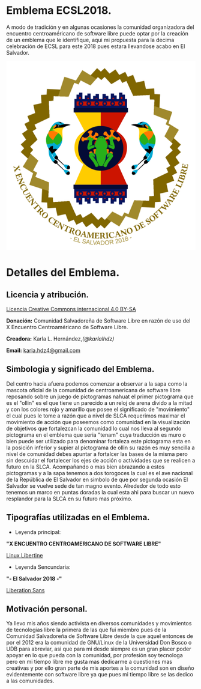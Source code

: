# Emblema ECSL2018.
A modo de tradición y en algunas ocasiones la comunidad organizadora del encuentro centroaméricano de software libre puede optar por la creación de un emblema que le identifique, aqui mi propuesta para la decima celebración de ECSL para este 2018 pues estara llevandose acabo en El Salvador.

![Emblema ECSL2018](https://raw.githubusercontent.com/karlalhdz/emblemaECSL2018/master/EmblemaECSL18_KarlaHernandez.png)

# Detalles del Emblema.
## Licencia y atribución.
[Licencia Creative Commons internacional 4.0 BY-SA](https://creativecommons.org/licenses/by-sa/4.0/deed.es_ES)

**Donación:** Comunidad Salvadoreña de Software Libre en razón de uso del X Encuentro Centroaméricano de Software Libre. 

**Creadora:** Karla L. Hernández,*(@karlalhdz)*

**Email:** karla.hdz4@gmail.com

## Simbologia y significado del Emblema.
Del centro hacia afuera podemos comenzar a observar a la sapa como la mascota oficial de la comunidad de centroamericana de software libre reposando sobre un juego de pictogramas nahuat el primer pictograma que es el "ollin" es el que tiene un parecido a un reloj de arena divido a la mitad y con los colores rojo y amarillo que posee el significado de "movimiento" el cual pues le tome a razón que a nivel de SLCA requerimos maximar el movimiento de acción que poseemos como comunidad en la visualización de objetivos que fortalezcan la comunidad lo cual nos lleva al segundo pictograma en el emblema que seria "tenam" cuya traducción es muro o bien puede ser utilizado para denominar fortaleza este pictograma esta en la posición inferior y supier al pictograma de ollin su razón es muy sencilla a nivel de comunidad debes apuntar a fortalcer las bases de la misma pero sin descuidar el fortalecer los ejes de acción o actividades que se realicen a futuro en la SLCA. Acompañando o mas bien abrazando a estos pictogramas y a la sapa tenemos a dos torogoces la cual es el ave nacional de la República de El Salvador en simbolo de que por segunda ocasión El Salvador se vuelve sede de tan magno evento. Alrededor de todo esto tenemos un marco en puntas doradas la cual esta ahi para buscar un nuevo resplandor para la SLCA en su futuro mas próximo. 

## Tipografías utilizadas en el Emblema.
* Leyenda principal: 

**"X ENCUENTRO CENTROAMERICANO DE SOFTWARE LIBRE"** 

[Linux Libertine](https://www.dafont.com/es/linux-libertine.font)

* Leyenda Sencundaria: 

**"- El Salvador 2018 -"**

[Liberation Sans](https://www.fontsquirrel.com/fonts/liberation-sans)

## Motivación personal. 
Ya llevo mis años siendo activista en diversos comunidades y movimientos de tecnologias libre la primera de las que fui miembro pues de la Comunidad Salvadoreña de Software Libre desde la que aquel entonces de por el 2012 era la comunidad de GNU/Linux de la Universidad Don Bosco o UDB para abreviar, asi que para mi desde siempre es un gran placer poder apoyar en lo que pueda con la comunidad, por profesión soy tecnologa pero en mi tiempo libre me gusta mas dedicarme a cuestiones mas creativas y por ello gran parte de mis aportes a la comunidad son en diseño evidentemente con software libre ya que pues mi tiempo libre se las dedico a las comunidades.


